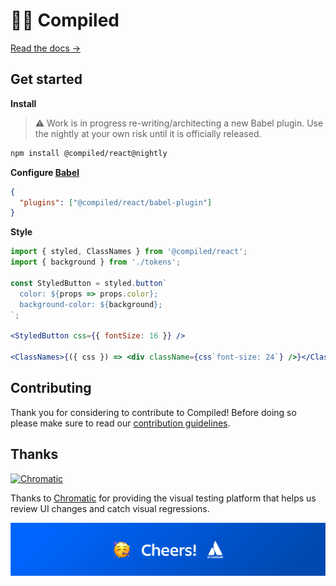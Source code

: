 # 👷‍♀ ‍Compiled

[Read the docs →](https://compiledcssinjs.com)

## Get started

**Install**

> ⚠️ Work is in progress re-writing/architecting a new Babel plugin.
> Use the nightly at your own risk until it is officially released.

```bash
npm install @compiled/react@nightly
```

**Configure [Babel](https://babeljs.io/docs/en/config-files)**

```json
{
  "plugins": ["@compiled/react/babel-plugin"]
}
```

**Style**

```jsx
import { styled, ClassNames } from '@compiled/react';
import { background } from './tokens';

const StyledButton = styled.button`
  color: ${props => props.color};
  background-color: ${background};
`;

<StyledButton css={{ fontSize: 16 }} />

<ClassNames>{({ css }) => <div className={css`font-size: 24`} />}</ClassNames>
```

## Contributing

Thank you for considering to contribute to Compiled!
Before doing so please make sure to read our [contribution guidelines](/CONTRIBUTING.md).

## Thanks

<a href="https://www.chromatic.com/"><img src="https://user-images.githubusercontent.com/321738/84662277-e3db4f80-af1b-11ea-88f5-91d67a5e59f6.png" width="153" height="30" alt="Chromatic" /></a>

Thanks to [Chromatic](https://www.chromatic.com/) for providing the visual testing platform that helps us review UI changes and catch visual regressions.

[![Atlassian](https://raw.githubusercontent.com/atlassian-internal/oss-assets/master/banner-cheers-light.png)](https://atlassian.com)
